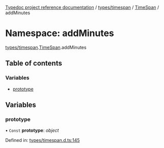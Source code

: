 [Typedoc project reference documentation](../README.md) / [types/timespan](types_timespan.md) / [TimeSpan](types_timespan.timespan.md) / addMinutes

# Namespace: addMinutes

[types/timespan](types_timespan.md).[TimeSpan](types_timespan.timespan.md).addMinutes

## Table of contents

### Variables

- [prototype](types_timespan.timespan.addminutes.md#prototype)

## Variables

### prototype

• `Const` **prototype**: *object*

Defined in: [types/timespan.d.ts:145](https://github.com/DocuWare/REST-Sample-TS/blob/6171aa8/src/types/timespan.d.ts#L145)
